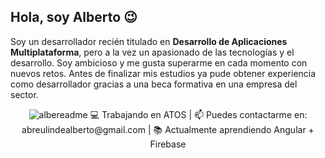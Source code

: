 ## Hola, soy Alberto 😉

Soy un desarrollador recién titulado en **Desarrollo de Aplicaciones Multiplataforma**, pero a la vez un apasionado de las tecnologías y el desarrollo. Soy ambicioso y me gusta superarme en cada momento con nuevos retos. Antes de finalizar mis estudios ya pude obtener experiencia como desarrollador gracias a una beca formativa en una empresa del sector.
<p align="center">
  <img src="https://user-images.githubusercontent.com/44638858/113925302-c6e17700-97e2-11eb-9a73-4a152cb3affa.png" alt="albereadme"/>
  💻 Trabajando en ATOS | 📫 Puedes contactarme en: abreulindealberto@gmail.com | 📚 Actualmente aprendiendo Angular + Firebase
</p>



